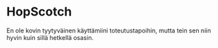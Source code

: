 # HopScotch

En ole kovin tyytyväinen käyttämiini toteutustapoihin, mutta tein sen niin hyvin kuin sillä hetkellä osasin.
